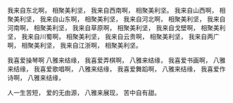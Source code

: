 我来自东北啊，
相聚美利坚，
我来自西南啊，
相聚美利坚。
我来自山西啊，
相聚美利坚，
我来自山东啊，
相聚美利坚，
我来自河北啊，
相聚美利坚，
我来自河南啊，
相聚美利坚，
我来自草原啊，
相聚美利坚，
我来自戈壁啊，
相聚美利坚，
我来自川蜀啊，
相聚美利坚，
我来自云贵啊，
相聚美利坚，
我来自两广啊，
相聚美利坚，
我来自江浙啊，
相聚美利坚。

我喜爱操琴啊
八雅来结缘，
我喜爱弄棋啊，
八雅来结缘，
我喜爱书画啊，
八雅来结缘，
我喜爱歌唱啊，
八雅来结缘，
我喜爱舞蹈啊，
八雅来结缘，
我喜爱作诗啊，
八雅来结缘，

人一生苦短，
爱的无由源，
八雅来展现，
苦中自有甜。

